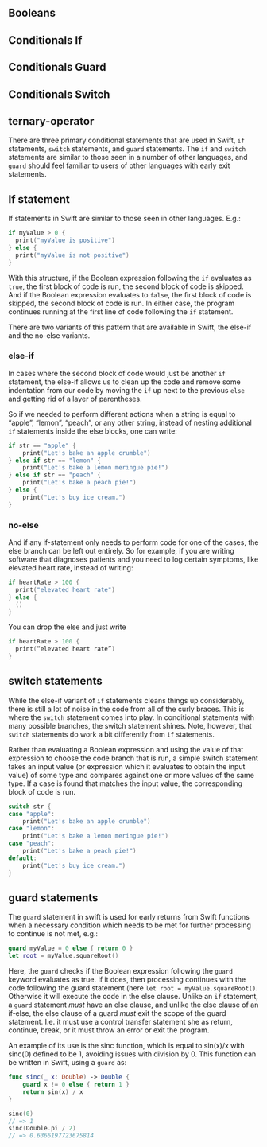 ## Booleans

## Conditionals If

## Conditionals Guard

## Conditionals Switch

## ternary-operator

There are three primary conditional statements that are used in Swift, `if` statements, `switch` statements, and `guard` statements. The `if` and `switch` statements are similar to those seen in a number of other languages, and `guard` should feel familiar to users of other languages with early exit statements.

## If statement

If statements in Swift are similar to those seen in other languages. E.g.:

```swift
if myValue > 0 {
  print("myValue is positive")
} else {
  print("myValue is not positive")
}
```

With this structure, if the Boolean expression following the `if` evaluates as `true`, the first block of code is run, the second block of code is skipped. And if the Boolean expression evaluates to `false`, the first block of code is skipped, the second block of code is run. In either case, the program continues running at the first line of code following the `if` statement.

There are two variants of this pattern that are available in Swift, the else-if and the no-else variants.

### else-if

In cases where the second block of code would just be another `if` statement, the else-if allows us to clean up the code and remove some indentation from our code by moving the `if` up next to the previous `else` and getting rid of a layer of parentheses.

So if we needed to perform different actions when a string is equal to “apple”, “lemon”, “peach”, or any other string, instead of nesting additional `if` statements inside the else blocks, one can write:

```swift
if str == "apple" {
    print("Let's bake an apple crumble")
} else if str == "lemon" {
    print("Let's bake a lemon meringue pie!")
} else if str == "peach" {
    print("Let's bake a peach pie!")
} else {
    print("Let's buy ice cream.")
}
```

### no-else

And if any if-statement only needs to perform code for one of the cases, the else branch can be left out entirely. So for example, if you are writing software that diagnoses patients and you need to log certain symptoms, like elevated heart rate, instead of writing:

```swift
if heartRate > 100 {
  print("elevated heart rate")
} else {
  ()
}
```

You can drop the else and just write

```swift
if heartRate > 100 {
  print(“elevated heart rate”)
}
```

## switch statements

While the else-if variant of `if` statements cleans things up considerably, there is still a lot of noise in the code from all of the curly braces. This is where the `switch` statement comes into play. In conditional statements with many possible branches, the switch statement shines. Note, however, that `switch` statements do work a bit differently from `if` statements.

Rather than evaluating a Boolean expression and using the value of that expression to choose the code branch that is run, a simple switch statement takes an input value (or expression which it evaluates to obtain the input value) of some type and compares against one or more values of the same type. If a case is found that matches the input value, the corresponding block of code is run.

```swift
switch str {
case "apple":
    print("Let's bake an apple crumble")
case "lemon":
    print("Let's bake a lemon meringue pie!")
case "peach":
    print("Let's bake a peach pie!")
default:
    print("Let's buy ice cream.")
}
```

## guard statements

The `guard` statement in swift is used for early returns from Swift functions when a necessary condition which needs to be met for further processing to continue is not met, e.g.:

```swift
guard myValue = 0 else { return 0 }
let root = myValue.squareRoot()
```

Here, the `guard` checks if the Boolean expression following the `guard` keyword evaluates as true. If it does, then processing continues with the code following the guard statement (here `let root = myValue.squareRoot()`. Otherwise it will execute the code in the else clause. Unlike an `if` statement, a `guard` statement _must_ have an else clause, and unlike the else clause of an if-else, the else clause of a guard _must_ exit the scope of the guard statement. I.e. it must use a control transfer statement she as return, continue, break, or it must throw an error or exit the program.

An example of its use is the sinc function, which is equal to sin(x)/x with sinc(0) defined to be 1, avoiding issues with division by 0. This function can be written in Swift, using a `guard` as:

```swift
func sinc(_ x: Double) -> Double {
    guard x != 0 else { return 1 }
    return sin(x) / x
}

sinc(0)
// => 1
sinc(Double.pi / 2)
// => 0.6366197723675814
```
